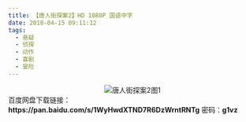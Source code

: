 ```yaml
---
title: 【唐人街探案2】HD 1080P 国语中字
date: 2018-04-15 09:11:12
tags:
  - 悬疑
  - 侦探
  - 动作
  - 喜剧
  - 冒险
---
```

<div align=center>
    <img src="/assets/images/a/trjta-02/1.jpg" alt="唐人街探案2图1">
</div>
<!-- more -->
百度网盘下载链接：
<b>https://pan.baidu.com/s/1WyHwdXTND7R6DzWrntRNTg</b>
密码：<b>g1vz</b>
